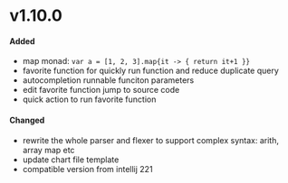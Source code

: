 # v1.10.0

#### Added

* map monad: `var a = [1, 2, 3].map{it -> { return it+1 }}`
* favorite function for quickly run function and reduce duplicate query
* autocompletion runnable funciton parameters
* edit favorite function jump to source code
* quick action to run favorite function

#### Changed

* rewrite the whole parser and flexer to support complex syntax: arith, array map etc
* update chart file template
* compatible version from intellij 221
